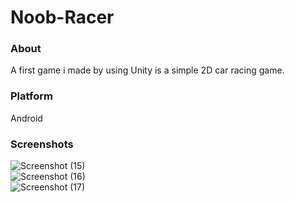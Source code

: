 # Noob-Racer  
### About  
A first game i made by using Unity is a simple 2D car racing game.  
### Platform   
Android  
### Screenshots  
![Screenshot (15)](https://user-images.githubusercontent.com/55059378/94859550-4a529200-0467-11eb-8cf3-af3ef887c324.png)  
![Screenshot (16)](https://user-images.githubusercontent.com/55059378/94859558-4e7eaf80-0467-11eb-8ba2-159f1b114771.png)  
![Screenshot (17)](https://user-images.githubusercontent.com/55059378/94859565-50487300-0467-11eb-8e62-c06cdb29efc6.png)  
